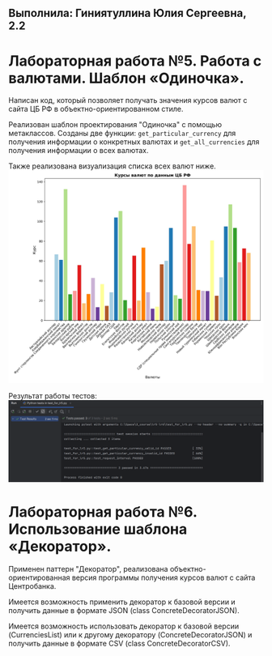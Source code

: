 ## Выполнила: Гиниятуллина Юлия Сергеевна, 2.2

# Лабораторная работа №5. Работа с валютами. Шаблон «Одиночка».
Написан код, который позволяет получать значения курсов валют с сайта ЦБ РФ в объектно-ориентированном стиле. 

Реализован шаблон проектирования "Одиночка" с помощью метаклассов. Созданы две функции: ```get_particular_currency``` для получения информации о конкретных валютах  и ```get_all_currencies``` для получения информации о всех валютах.

Также реализована визуализация списка всех валют ниже.
![image](images/currencies.jpg)

Результат работы тестов:
![image2](images/test5.png)


# Лабораторная работа №6. Использование шаблона «Декоратор».
Применен паттерн "Декоратор", реализована объектно-ориентированная версия программы получения курсов валют с сайта Центробанка.

Имеется возможность применить декоратор к базовой версии и получить данные в формате JSON (class ConcreteDecoratorJSON).

Имеется возможность использовать декоратор к базовой версии (CurrenciesList) или к другому декоратору (ConcreteDecoratorJSON) и получить данные в формате CSV (class ConcreteDecoratorCSV).
